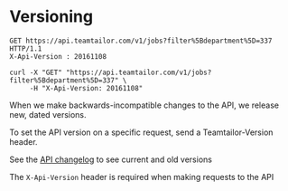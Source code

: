 # Versioning

```http
GET https://api.teamtailor.com/v1/jobs?filter%5Bdepartment%5D=337 HTTP/1.1
X-Api-Version : 20161108
```

```shell
curl -X "GET" "https://api.teamtailor.com/v1/jobs?filter%5Bdepartment%5D=337" \
     -H "X-Api-Version: 20161108"
```

When we make backwards-incompatible changes to the API, we release new, dated versions.

To set the API version on a specific request, send a Teamtailor-Version header.

See the [API changelog](#changelog) to see current and old versions

<aside class="warning">
The <code>X-Api-Version</code> header is required when making requests to the API
</aside>
